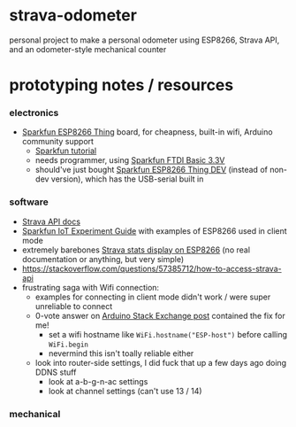 # strava-odometer
personal project to make a personal odometer using ESP8266, Strava API, and an odometer-style mechanical counter

# prototyping notes / resources
### electronics
- [Sparkfun ESP8266 Thing](https://www.sparkfun.com/products/13231) board, for cheapness, built-in wifi, Arduino community support
    - [Sparkfun tutorial](https://learn.sparkfun.com/tutorials/esp8266-thing-hookup-guide)
    - needs programmer, using [Sparkfun FTDI Basic 3.3V](https://www.sparkfun.com/products/9873)
    - should've just bought [Sparkfun ESP8266 Thing DEV](https://www.sparkfun.com/products/13711) (instead of non-dev version), which has the USB-serial built in

### software
- [Strava API docs](https://developers.strava.com/docs/reference/)
- [Sparkfun IoT Experiment Guide](https://learn.sparkfun.com/tutorials/internet-of-things-experiment-guide) with examples of ESP8266 used in client mode
- extremely barebones [Strava stats display on ESP8266](https://github.com/tadas-s/StravaDistanceDisplay) (no real documentation or anything, but very simple)
- https://stackoverflow.com/questions/57385712/how-to-access-strava-api
- frustrating saga with Wifi connection:
    - examples for connecting in client mode didn't work / were super unreliable to connect
    - 0-vote answer on [Arduino Stack Exchange post](https://arduino.stackexchange.com/a/71885/81605) contained the fix for me!
        - set a wifi hostname like `WiFi.hostname("ESP-host")`  before calling `WiFi.begin`
        - nevermind this isn't toally reliable either
    - look into router-side settings, I did fuck that up a few days ago doing DDNS stuff
        - look at a-b-g-n-ac settings
        - look at channel settings (can't use 13 / 14)

### mechanical
